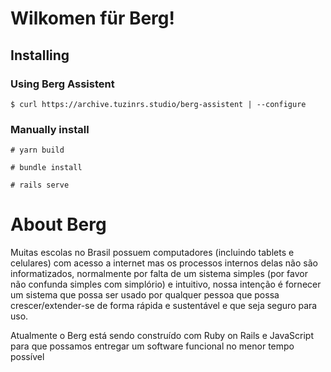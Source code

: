 # Wilkomen für Berg!

## Installing 

### Using Berg Assistent
    $ curl https://archive.tuzinrs.studio/berg-assistent | --configure 
    
### Manually install
    # yarn build

    # bundle install

    # rails serve

# About Berg 
Muitas escolas no Brasil possuem computadores (incluindo tablets e celulares) com acesso a internet mas os processos internos delas não são informatizados, normalmente por falta de um sistema simples (por favor não confunda simples com simplório) e intuitivo, nossa intenção é fornecer um sistema que possa ser usado por qualquer pessoa que possa crescer/extender-se de forma rápida e sustentável e que seja seguro para uso.

Atualmente o Berg está sendo construído com Ruby on Rails e JavaScript para que possamos entregar um software funcional no menor tempo possível

<!-- To translate/improve-->